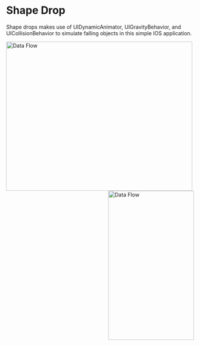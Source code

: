 # Shape Drop
Shape drops makes use of  UIDynamicAnimator, UIGravityBehavior, and UICollisionBehavior to simulate falling objects in this
simple IOS application.

<a target="_blank"><img align = "left" width = "500" height = "400" src="http://i66.tinypic.com/343kvtv.png" border="0" alt="Data Flow"></a>
<a target="_blank"><img align = "right" width = "230" height = "400" src="https://user-images.githubusercontent.com/27150848/37168566-4514fada-22d3-11e8-95ef-7ad57aa26d12.gif" border="0" alt="Data Flow"></a>
